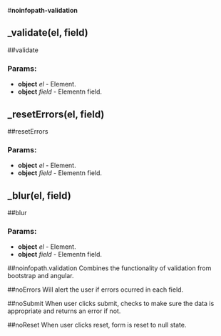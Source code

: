 

<!-- Start noinfopath-validation.js -->

#**noinfopath-validation**

## _validate(el, field)

##validate

### Params:

* **object** *el* - Element.
* **object** *field* - Elementn field.

## _resetErrors(el, field)

##resetErrors

### Params:

* **object** *el* - Element.
* **object** *field* - Elementn field.

## _blur(el, field)

##blur

### Params:

* **object** *el* - Element.
* **object** *field* - Elementn field.

##noinfopath.validation
Combines the functionality of validation from bootstrap and angular.

##noErrors
Will alert the user if errors ocurred in each field.

##noSubmit
When user clicks submit, checks to make sure the data is appropriate and returns an error if not.

##noReset
When user clicks reset, form is reset to null state.

<!-- End noinfopath-validation.js -->

